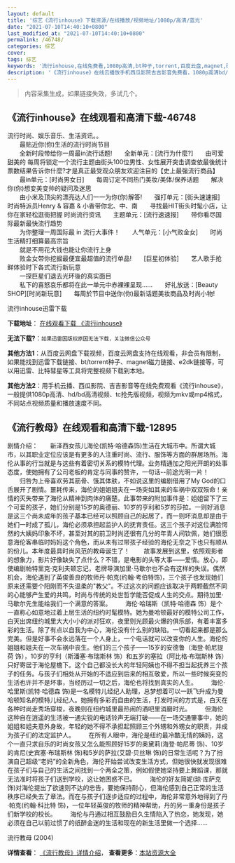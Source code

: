 ```yaml
---
layout: default
title: '综艺《流行inhouse》下载资源/在线播放/视频地址/1080p/高清/蓝光'
date: "2021-07-10T14:40:10+0800"
last_modified_at: "2021-07-10T14:40:10+0800"
permalink: /46748/
categories: 综艺
cover:
tags: 综艺
keywords: '流行inhouse,在线免费看,1080p高清,bt种子,torrent,百度云盘,magnet,磁力链,迅雷下载资源'
description: '《流行inhouse》在线云播放手机西瓜影院吉吉影音免费看，1080p高清bd/hd未删减完整版和tc抢先枪版，mkv/mp4格式，附带bt/torrent种子、magnet/磁力链、百度云盘、网盘资源迅雷下载链接'
---
```


>内容采集生成，如果链接失效，多试几个。


## 《流行inhouse》在线观看和高清下载-46748

流行时尚、娱乐音乐、生活资讯。。<br />　　最贴近你(你)生活的流行时尚节目<br />　　全新时段带给你一周最in流行话题!　　全新单元：[流行为什麼?]　　由可爱甜美的 每周将锁定一个流行主题由街头100位男性、女性展开突击调查依最後统计票数结果告诉你什麼?才是真正最受观众朋友欢迎注目的【史上最强流行商品】<br />　　最in单元：[时尚男女日]　　每周订定不同热门美妆/美体/保养话题　　解决你(你)想变美变帅的疑问及迷思<br />　　由小米及顶尖的漂亮达人们一一为你(你)解答!　　强打单元：[街头速速报]　　时尚特派员Henry & 容嘉 & 小香带你北、中、南　　寻找最HIT街头时髦小店，让你在家轻松逛街把握 时尚流行资讯　　主题单元：[流行速速报]　　带你看尽国际最新最快流行趋势<br />　　为你整理一周国际最 in 流行大事件！　　人气单元：[小气败金女]　　时尚生活精打细算最高宗旨<br />　　就是不用花大钱也能让你流行上身<br />　　败金女带你挖掘最便宜最超值的流行单品!　　[巨星初体验]　　艺人歌手抢鲜体验时下各式流行新玩意<br />　　一探巨星们退去光环後的真实面目<br />　　私下的喜怒哀乐都将在此一单元中赤裸裸呈现……　　好礼放送：[Beauty SHOP][时尚新玩意]　　每周於节目中送你(你)最新话题美妆商品及时尚小物!


流行inhouse迅雷下载

**下载地址**： [在线观看下载 《流行inhouse》](https://www.993dy.com//vod-detail-id-3092.html) 


**无法下载?**：`如果迅雷因版权原因无法下载，关注微信公众号 `

**其他方法1**：从百度云网盘下载视频，百度云网盘支持在线观看，非会员有限制，如果能找到迅雷下载链接、bt/torrent种子、magnet磁力链接、e2dk链接等，可以用迅雷、比特彗星等工具将完整视频下载到本地。

**其他方法2**：用手机云播、西瓜影院、吉吉影音等在线免费观看《流行inhouse》，一般提供1080p高清、hd/bd高清视频、tc抢先版视频，视频为mkv或mp4格式，不同站点视频质量和播放速度不同。


## 《流行教母》在线观看和高清下载-12895

剧情介绍：　　新泽西女孩儿海伦(凯特·哈德森饰)生活在大城市中。所谓大城市，以其职业定位应该是有更多的人注重时尚、流行、服饰等方面的群居场所。海伦从事的行当就是与这些有着密切关系的模特代理。业务精通加之阳光开朗的处事态度，使她拥有了公司老板的肯定与同事的赞许，一句话--前途光明一片！ 　　归咎为上帝喜欢劳其筋骨、饿其体肤，不如说这里的编剧借用了My God的口舌展开了剧情。噩耗传来，海伦的姐姐姐夫在一场突如其来的车祸中双双殒命！亲情的灭失带来了海伦从精神到肉体的痛楚。此事带来的附加事件是：姐姐留下了三个可爱的孩子，她们分别是15岁的奥德丽、10岁的亨利和5岁的莎拉。一则好消息是这三个尚未成年的孩子基本已经可以照顾自己的起居了，而一则坏消息却是由于她们一时成了孤儿，海伦必须承担起监护人的抚育责任。这三个孩子对这位满脸愕然的大姨妈印象不坏，甚至对其的前卫时尚还很有几分的年青人间钦佩，她们很愿意海伦客串临时妈妈这个角色，而从未有过带孩子经验的海伦无奈之下也只有顺从的份儿。本年度最具时尚风范的教母诞生了！ 　　故事发展到这里，依照观影者的想象力，影片好像缺失了点什么？不错，是电影的头等大事——爱情。放心，即使编剧帕特里克·克利夫顿忘记，老牌导演加里·马歇尔也不会有这样的失误。偶然机会，海伦遇到了英俊善良的牧师丹·帕克(约翰·考伯特饰)，三个孩子也发现她们原来还需要个阳刚而不失温柔的"教父"。不过这次的问题应该取决于两颗截然不同的心能够产生爱的共鸣，时尚与传统的处世哲学能否促成人生的交点。期待加里·马歇尔先生能给我们一个满意的答案。 　　海伦·哈瑞斯（凯特·哈德森 饰）是个一直称心如意地过着上层生活的纽约时髦模特。她为曼哈顿最好的模特公司工作，白天出席纽约城里大大小小的派对狂欢，夜里则光顾最火爆的俱乐部，有着丰富多彩的生活。除了有点以自我为中心，海伦没有什么别的缺陷。一切看起来都是那么完美。但是好事不会永远落在一个人身上，一个电话就可以改变你的人生。海伦的姐姐和姐夫在一次车祸中丧生。他们的三个孩子——15岁的安德鲁（海登·帕尼提荷 饰），10岁的亨利（斯潘塞·布瑞斯林 饰）和五岁的塞拉（阿比格·布瑞斯林 饰）只好寄居于海伦屋檐下。这个自己都没长大的年轻阿姨也不得不担当起抚养三个孩子的任务。与孩子们相处从开始的不适应到后来的相互敬爱，所以一些时候突变的生活也许并不是坏事，当经历过一切之后，海伦也将找到真实的人生。 　　海伦·哈里斯(凯特·哈德森 饰)是一名模特儿经纪人助理，总梦想着可以一跃飞升成为曼哈顿知名的模特儿经纪人。她拥有多彩而自由的生活，打发时间的方式是，白天在各种时尚走秀场穿梭，夜晚则在纽约城里最热闹的酒吧里消磨时光。 　　但海伦这种自在逍遥的生活被一通尖锐的电话铃声无端打破——在一场交通肇事中，她的姐姐和姐夫意外身故，年轻的她不得不承担起照顾三个外甥和外甥女的职责，并成为孩子们的法定监护人。 　　在所有人眼中，海伦是纽约最冷酷无情的姨妈，这个一直只求自乐的时尚女孩又怎么能照顾好15岁的奥黛莉(海登·帕尼蒂 饰)、10岁的肯尼(史宾塞·布瑞斯林 饰)和5岁的萨拉(艾碧·贝丝琳 饰)的日常生活呢？为了扮演自己超级“老妈”的全新角色，海伦开始尝试改变生活方式，但她很快就发现很难在孩子们与自己的生活之间找到一个两全之策，例如假使她坚持要上舞蹈课，那就无法准时将孩子们送到学校，这让她困惑不已。 　　海伦的好友简妮(琼·库萨克 饰)对海伦提出了欲速则不达的忠告，要她保持耐心，但海伦感到自己正常的生活秩序已经失去了章法。而在与孩子们逐步适应的过程中，海伦非常意外地得到了丹·帕克(约翰·科比特 饰)，一位年轻英俊的牧师的精神帮助，丹的另一重身份是孩子们新学校的校长。 　　海伦与丹通过相互鼓励日久生情陷入了热恋，她发现，她必须在自己以前过惯了的纸醉金迷的生活和现在的新生活里做一个选择……


流行教母 (2004)

**详情查看**： [《流行教母》详情介绍](/movie/12895/)， **查看更多**：[本站资源大全](/movie/t/all/)

